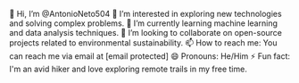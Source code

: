 👋 Hi, I’m @AntonioNeto504
👀 I’m interested in exploring new technologies and solving complex problems.
🌱 I’m currently learning machine learning and data analysis techniques.
💞️ I’m looking to collaborate on open-source projects related to environmental sustainability.
📫 How to reach me: You can reach me via email at [email protected]
😄 Pronouns: He/Him
⚡ Fun fact: I'm an avid hiker and love exploring remote trails in my free time.
<!---
AntonioNeto504/AntonioNeto504 is a ✨ special ✨ repository because its `README.md` (this file) appears on your GitHub profile.
You can click the Preview link to take a look at your changes.
--->
